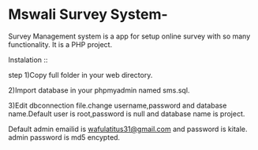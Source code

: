 # Mswali Survey System-
Survey Management system is a app for setup online survey with so many functionality.
It is a PHP project.


Instalation ::

step 1)Copy full folder in your web directory.

2)Import database in your phpmyadmin named sms.sql.

3)Edit dbconnection file.change username,password and database name.Default user is root,password is null and database name is project.

Default admin emailid is wafulatitus31@gmail.com and password is kitale.
admin password is md5 encypted.



